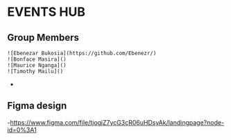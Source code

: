 # EVENTS HUB
## Group Members 
    ![Ebenezar Bukosia](https://github.com/Ebenezr/)
    ![Bonface Masira]()
    ![Maurice Nganga]()
    ![Timothy Mailu]()
  - 
## Figma design
-https://www.figma.com/file/tjogjZ7ycG3cR06uHDsyAk/landingpage?node-id=0%3A1 